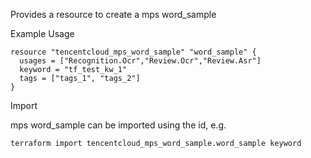 Provides a resource to create a mps word_sample

Example Usage

```hcl
resource "tencentcloud_mps_word_sample" "word_sample" {
  usages = ["Recognition.Ocr","Review.Ocr","Review.Asr"]
  keyword = "tf_test_kw_1"
  tags = ["tags_1", "tags_2"]
}
```

Import

mps word_sample can be imported using the id, e.g.

```
terraform import tencentcloud_mps_word_sample.word_sample keyword
```
